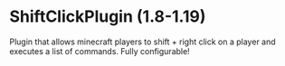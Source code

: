 # ShiftClickPlugin (1.8-1.19)
Plugin that allows minecraft players to shift + right click on a player and executes a list of commands. Fully configurable!

